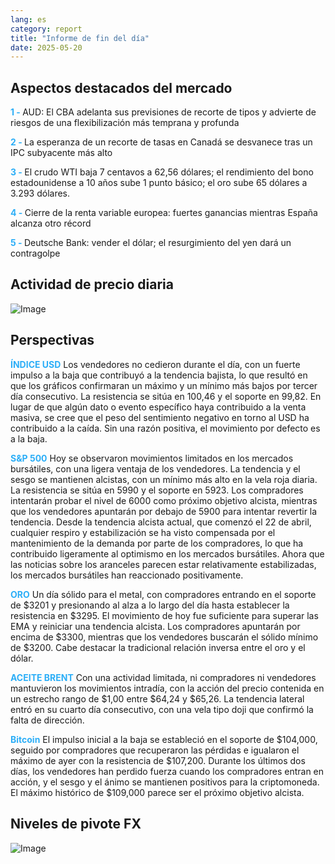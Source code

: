 ```yaml
---
lang: es
category: report
title: "Informe de fin del día"
date: 2025-05-20
---
```



<h2>Aspectos destacados del mercado</h2>
<strong style="color: #2caef7;">1 - </strong> AUD: El CBA adelanta sus previsiones de recorte de tipos y advierte de riesgos de una flexibilización más temprana y profunda

<strong style="color: #2caef7;">2 - </strong> La esperanza de un recorte de tasas en Canadá se desvanece tras un IPC subyacente más alto

<strong style="color: #2caef7;">3 - </strong> El crudo WTI baja 7 centavos a 62,56 dólares; el rendimiento del bono estadounidense a 10 años sube 1 punto básico; el oro sube 65 dólares a 3.293 dólares.

<strong style="color: #2caef7;">4 - </strong> Cierre de la renta variable europea: fuertes ganancias mientras España alcanza otro récord

<strong style="color: #2caef7;">5 - </strong> Deutsche Bank: vender el dólar; el resurgimiento del yen dará un contragolpe



<h2>Actividad de precio diaria</h2>
<img src="https://markleighedu.github.io/img/May-2025/20-May-2025/price.jpg" alt="Image"/>

<h2>Perspectivas</h2>
<strong style="color: #2caef7;">ÍNDICE USD</strong> Los vendedores no cedieron durante el día, con un fuerte impulso a la baja que contribuyó a la tendencia bajista, lo que resultó en que los gráficos confirmaran un máximo y un mínimo más bajos por tercer día consecutivo. La resistencia se sitúa en 100,46 y el soporte en 99,82. En lugar de que algún dato o evento específico haya contribuido a la venta masiva, se cree que el peso del sentimiento negativo en torno al USD ha contribuido a la caída. Sin una razón positiva, el movimiento por defecto es a la baja.

<strong style="color: #2caef7;">S&P 500</strong> Hoy se observaron movimientos limitados en los mercados bursátiles, con una ligera ventaja de los vendedores. La tendencia y el sesgo se mantienen alcistas, con un mínimo más alto en la vela roja diaria. La resistencia se sitúa en 5990 y el soporte en 5923. Los compradores intentarán probar el nivel de 6000 como próximo objetivo alcista, mientras que los vendedores apuntarán por debajo de 5900 para intentar revertir la tendencia. Desde la tendencia alcista actual, que comenzó el 22 de abril, cualquier respiro y estabilización se ha visto compensada por el mantenimiento de la demanda por parte de los compradores, lo que ha contribuido ligeramente al optimismo en los mercados bursátiles. Ahora que las noticias sobre los aranceles parecen estar relativamente estabilizadas, los mercados bursátiles han reaccionado positivamente.

<strong style="color: #2caef7;">ORO</strong> Un día sólido para el metal, con compradores entrando en el soporte de $3201 y presionando al alza a lo largo del día hasta establecer la resistencia en $3295. El movimiento de hoy fue suficiente para superar las EMA y reiniciar una tendencia alcista. Los compradores apuntarán por encima de $3300, mientras que los vendedores buscarán el sólido mínimo de $3200. Cabe destacar la tradicional relación inversa entre el oro y el dólar.

<strong style="color: #2caef7;">ACEITE BRENT</strong> Con una actividad limitada, ni compradores ni vendedores mantuvieron los movimientos intradía, con la acción del precio contenida en un estrecho rango de $1,00 entre $64,24 y $65,26. La tendencia lateral entró en su cuarto día consecutivo, con una vela tipo doji que confirmó la falta de dirección.

<strong style="color: #2caef7;">Bitcoin</strong> El impulso inicial a la baja se estableció en el soporte de $104,000, seguido por compradores que recuperaron las pérdidas e igualaron el máximo de ayer con la resistencia de $107,200. Durante los últimos dos días, los vendedores han perdido fuerza cuando los compradores entran en acción, y el sesgo y el ánimo se mantienen positivos para la criptomoneda. El máximo histórico de $109,000 parece ser el próximo objetivo alcista.



<h2>Niveles de pivote FX</h2>
<img src="https://markleighedu.github.io/img/May-2025/20-May-2025/pivot.jpg" alt="Image"/>